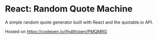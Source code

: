# React: Random Quote Machine

A simple random quote generator built with React and the quotable.io API.

Hosted on https://codepen.io/jfn4th/pen/PMQMRG